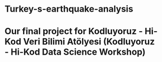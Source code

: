 # Turkey-s-earthquake-analysis
# Our final project for Kodluyoruz - Hi-Kod Veri Bilimi Atölyesi (Kodluyoruz - Hi-Kod Data Science Workshop)
